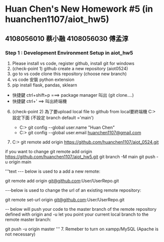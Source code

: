 # Huan Chen's New Homework #5 (in huanchen1107/aiot_hw5)

## 4108056010 蔡小融 4108056030 傅孟淳

### Step 1 : Development Environment Setup in aiot_hw5
1. Please install vs code, register github, install git for windows
2. (check-point 1) github create a new repository (aiot0524)
3. go to vs code clone this repository (choose new branch) 
4. vs code 安裝 python extension 
5. pip install flask, pandas, sklearn 
  * 快捷鍵 ctrl+shift+p ===> package manager 叫出 (git clone....)
  * 快捷鍵 ctrl+' ==> 叫出終端機 
6. (check-point 2) 為了要upload local file to github from local要終端機 C:> 設定下面 (不設定 branch default ='main')
   * C:> git config --global user.name "Huan Chen"
   * C:> git config --global user.email huanchen1107@gmail.com
   
7. C:> git remote add origin https://github.com/huanchen1107/aiot_0524.git 

if you want to change
git remote add origin https://github.com/huanchen1107/aiot_hw5.git
git branch -M main
git push -u origin main

'''text --- below is used to a add a new remote:

git remote add origin git@github.com:User/UserRepo.git

---below is used to change the url of an existing remote repository:

git remote set-url origin git@github.com:User/UserRepo.git

-- below will push your code to the master branch of the remote repository defined with origin and -u let you point your current local branch to the remote master branch:

git push -u origin master ''' 7. Remeber to turn on xampp/MySQL (Apache is not necessary)